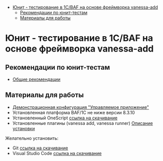 - [Юнит - тестирование в 1С/BAF на основе фреймворка vanessa-add](#юнит---тестирование-в-1сbaf-на-основе-фреймворка-vanessa-add)
  - [Рекомендации по юнит-тестам](#рекомендации-по-юнит-тестам)
  - [Материалы для работы](#материалы-для-работы)


# Юнит - тестирование в 1С/BAF на основе фреймворка vanessa-add



## Рекомендации по юнит-тестам

- [Общие рекомендации](docs/Рекомендации-по-юнит-тестам.md)  

## Материалы для работы
 - [Демонстрационная конфигурация "Управляемое приложение"](https://its.1c.ru/db/metod8dev/content/5028/hdoc)
 - Установленная платформа BAF/1C не ниже версии 8.3.10
 - Установленный OneScript [ссылка на скачивание](https://oscript.io/downloads)
 - Установленные плагины (vanessa add, vanessa runner) [Описание установки](https://github.com/vanessa-opensource/add#%D1%83%D1%81%D1%82%D0%B0%D0%BD%D0%BE%D0%B2%D0%BA%D0%B0)

Желательно установить:

 - Git [ссылка на скачивание](https://git-scm.com/downloads) 
 - Visual Studio Code [ссылка на скачивание](https://code.visualstudio.com/download)